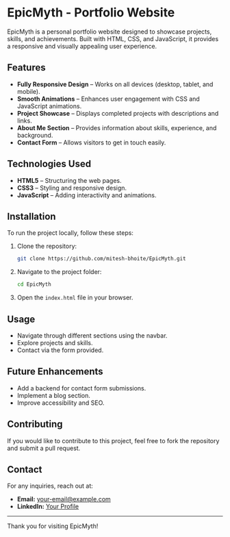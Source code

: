 # EpicMyth - Portfolio Website

EpicMyth is a personal portfolio website designed to showcase projects, skills, and achievements. Built with HTML, CSS, and JavaScript, it provides a responsive and visually appealing user experience.

## Features

- **Fully Responsive Design** – Works on all devices (desktop, tablet, and mobile).
- **Smooth Animations** – Enhances user engagement with CSS and JavaScript animations.
- **Project Showcase** – Displays completed projects with descriptions and links.
- **About Me Section** – Provides information about skills, experience, and background.
- **Contact Form** – Allows visitors to get in touch easily.

## Technologies Used

- **HTML5** – Structuring the web pages.
- **CSS3** – Styling and responsive design.
- **JavaScript** – Adding interactivity and animations.

## Installation

To run the project locally, follow these steps:

1. Clone the repository:
   ```sh
   git clone https://github.com/mitesh-bhoite/EpicMyth.git
   ```
2. Navigate to the project folder:
   ```sh
   cd EpicMyth
   ```
3. Open the `index.html` file in your browser.

## Usage

- Navigate through different sections using the navbar.
- Explore projects and skills.
- Contact via the form provided.

## Future Enhancements

- Add a backend for contact form submissions.
- Implement a blog section.
- Improve accessibility and SEO.

## Contributing

If you would like to contribute to this project, feel free to fork the repository and submit a pull request.

## Contact

For any inquiries, reach out at:

- **Email:** your-email@example.com
- **LinkedIn:** [Your Profile](https://www.linkedin.com/in/yourprofile)

---

Thank you for visiting EpicMyth!
